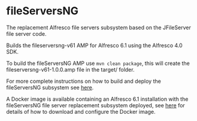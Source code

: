 # fileServersNG
The replacement Alfresco file servers subsystem based on the JFileServer file server code. 

Builds the fileserversng-v61 AMP for Alfresco 6.1 using the Alfresco 4.0 SDK.

To build the fileServersNG AMP use `mvn clean package`, this will create the fileserversng-v61-1.0.0.amp
file in the target/ folder.

For more complete instructions on how to build and deploy the fileServersNG subsystem see
[here](http://www.filesys.org/wiki/index.php/How_to_build_and_deploy_the_fileServersNG_subsystem).

A Docker image is available containing an Alfresco 6.1 installation with the fileServersNG file server
replacement subsystem deployed, see [here](http://www.filesys.org/wiki/index.php/Using_the_fileServersNG_Docker_Images)
for details of how to download and configure the Docker image.
